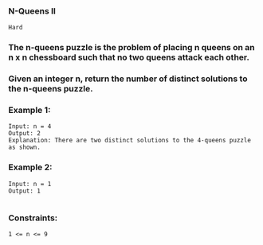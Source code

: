 ### N-Queens II
`Hard`

### The n-queens puzzle is the problem of placing n queens on an n x n chessboard such that no two queens attack each other.

### Given an integer n, return the number of distinct solutions to the n-queens puzzle.

 

### Example 1:

```
Input: n = 4
Output: 2
Explanation: There are two distinct solutions to the 4-queens puzzle as shown.
```
### Example 2:
```
Input: n = 1
Output: 1
 
```
### Constraints:
```
1 <= n <= 9
```
